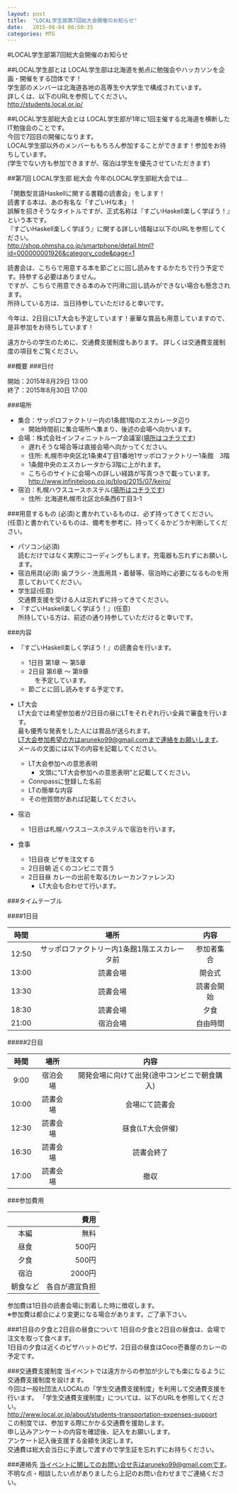 ```yaml
---
layout: post
title:  "LOCAL学生部第7回総大会開催のお知らせ"
date:   2015-08-04 00:50:35
categories: MTG
---
```


#LOCAL学生部第7回総大会開催のお知らせ

##LOCAL学生部とは
LOCAL学生部は北海道を拠点に勉強会やハッカソンを企画・開催をする団体です！  
学生部のメンバーは北海道各地の高専生や大学生で構成されています。  
詳しくは、以下のURLを参照してください。  
http://students.local.or.jp/

##LOCAL学生部総大会とは
LOCAL学生部が1年に1回主催する北海道を横断したIT勉強会のことです。  
今回で7回目の開催になります。  
LOCAL学生部以外のメンバーももちろん参加することができます！参加をお待ちしています。  
(学生でない方も参加できますが、宿泊は学生を優先させていただきます)  

##第7回 LOCAL学生部 総大会
今年のLOCAL学生部総大会では...

「関数型言語Haskellに関する書籍の読書会」をします！  
読書する本は、あの有名な「すごいHな本」！  
誤解を招きそうなタイトルですが、正式名称は『すごいHaskell楽しく学ぼう！』という本です。  
『すごいHaskell楽しく学ぼう』に関する詳しい情報は以下のURLを参照してください。  
http://shop.ohmsha.co.jp/smartphone/detail.html?id=000000001926&category_code&page=1

読書会は、こちらで用意する本を節ごとに回し読みをするかたちで行う予定です。持参する必要はありません。  
ですが、こちらで用意できる本のみで円滑に回し読みができない場合も懸念されます。  
所持している方は、当日持参していただけると幸いです。

今年は、2日目にLT大会も予定しています！豪華な賞品も用意していますので、是非参加をお待ちしています！

遠方からの学生のために、交通費支援制度もあります。
詳しくは交通費支援制度の項目をご覧ください。

##概要
###日付

開始：2015年8月29日 13:00  
終了：2015年8月30日 17:00

###場所
- 集合：サッポロファクトリー内の1条館1階のエスカレータ辺り
    - 開始時間前に集合場所へ集まり、後述の会場へ向かいます。
- 会場：株式会社インフィニットループ会議室([場所はコチラです](http://u222u.info/mLc0 "GoogleMapへ移動します"))
    - 遅れそうな場合等は直接会場へ向かってください。
    - 住所: 札幌市中央区北1条東4丁目1番地1サッポロファクトリー1条館　3階
    - 1条館中央のエスカレータから3階に上がれます。
    - こちらのサイトに会場への詳しい経路が写真つきで載っています。
    　http://www.infiniteloop.co.jp/blog/2015/07/keiro/
- 宿泊：札幌ハウスユースホステル([場所はコチラです](http://u222u.info/mLc4 "GoogleMapへ移動します"))
    - 住所: 北海道札幌市北区北6条西6丁目3-1

###用意するもの
(必須)と書かれているものは、必ず持ってきてください。  
(任意)と書かれているものは、備考を参考に、持ってくるかどうか判断してください。

- パソコン(必須)  
読むだけではなく実際にコーディングもします。充電器も忘れずにお願いします。
- 宿泊用具(必須)
歯ブラシ・洗面用具・着替等、宿泊時に必要になるものを用意しておいてください。
- 学生証(任意)  
交通費支援を受ける人は忘れずに持ってきてください。
- 『すごいHaskell楽しく学ぼう！』(任意)  
所持している方は、前述の通り持参していただけると幸いです。

###内容
- 『すごいHaskell楽しく学ぼう！』の読書会を行います。
    - 1日目 第1章 ～ 第5章
    - 2日目 第6章 ～ 第9章  
　を予定しています。
    - 節ごとに回し読みをする予定です。

- LT大会  
  LT大会では希望参加者が2日目の昼にLTをそれぞれ行い全員で審査を行います。  
最も優秀な発表をした人には賞品が送られます。  
LT大会参加希望の方はaruneko99@gmail.comまで連絡をお願いします。  
メールの文面には以下の内容を記載してください。
    - LT大会参加への意思表明
        - 文頭に"LT大会参加への意思表明"と記載してください。
    - Connpassに登録した名前
    - LTの簡単な内容
    - その他質問があれば記載してください。

- 宿泊  
	- 1日目は札幌ハウスユースホステルで宿泊を行います。

- 食事
    - 1日目夜 ピザを注文する
    - 2日目朝 近くのコンビニで買う
    - 2日目昼 カレーの出前を取る(カレーカンファレンス)
        - LT大会も合わせて行います。


###タイムテーブル

####1日目

| 時間 |     場所    |     内容    |
|:----------:|:-----------:|:-----------:|
| 12:50 | サッポロファクトリー内1条館1階エスカレータ前| 参加者集合 |
| 13:00 | 読書会場 | 開会式 |
| 13:30 | 読書会場 | 読書会開始 |
| 18:30 | 読書会場 | 夕食 |
| 21:00 | 宿泊会場 | 自由時間 |

#####2日目

| 時間 |     場所    |     内容    |
|:----------:|:-----------:|:-----------:|
| 9:00 | 宿泊会場 | 開発会場に向けて出発(途中コンビニで朝食購入) |
| 10:00 | 読書会場 | 会場にて読書会 |
| 12:30 | 読書会場 | 昼食(LT大会併催) |
| 16:30 | 読書会場 | 読書会終了 |
| 17:00 | 読書会場 | 撤収 |

###参加費用

|            |     費用    |
|:----------:|------------:|
| 本編       |        無料 |
| 昼食       |      500円  |
| 夕食       |      500円  |
| 宿泊       |      2000円 |
| 朝食など   | 各自が適宜負担 |

参加費は1日目の読書会場に到着した時に徴収します。  
※参加費は都合により変更になる場合があります。ご了承下さい。  

###1日目の夕食と2日目の昼食について
1日目の夕食と2日目の昼食は、会場で注文を取って食べます。  
1日目の夕食は近くのピザハットのピザ、2日目の昼食はCoco壱番屋のカレーの予定です。

###交通費支援制度
当イベントでは遠方からの参加が少しでも楽になるように交通費支援制度を設けます。  
今回は一般社団法人LOCALの「学生交通費支援制度」を利用して交通費支援を行います。
「学生交通費支援制度」については、以下のURLを参照してください。  
http://www.local.or.jp/about/students-transportation-expenses-support  
この制度では、参加する際にかかる交通費を援助します。  
申し込みアンケートの内容を確認後、記入をお願いします。  
アンケート記入後支援する金額を決定します。  
交通費は総大会当日に手渡しで渡すので学生証を忘れずにお持ちください。

###連絡先
当イベントに関してのお問い合せ先はaruneko99@gmail.comです。  
不明な点・相談したい点がありましたら上記のお問い合わせまでご連絡ください。

